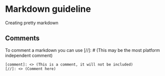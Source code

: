# Markdown guideline
Creating pretty markdown

## Comments
To comment a markdown you can use
[//]: # (This may be the most platform independent comment)
```
[comment]: <> (This is a comment, it will not be included)
[//]: <> (Comment here)

```
